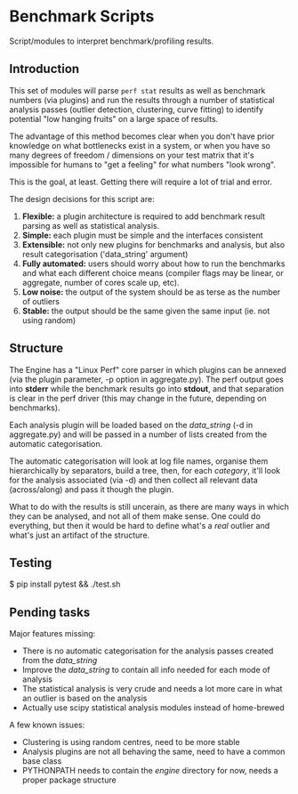 # Benchmark Scripts
Script/modules to interpret benchmark/profiling results.

## Introduction
This set of modules will parse `perf stat` results as well as benchmark numbers (via plugins) and run the results through a number of statistical analysis passes (outlier detection, clustering, curve fitting) to identify potential "low hanging fruits" on a large space of results.

The advantage of this method becomes clear when you don't have prior knowledge on what bottlenecks exist in a system, or when you have so many degrees of freedom / dimensions on your test matrix that it's impossible for humans to "get a feeling" for what numbers "look wrong".

This is the goal, at least. Getting there will require a lot of trial and error.

The design decisions for this script are:
1. **Flexible:** a plugin architecture is required to add benchmark result parsing as well as statistical analysis.
1. **Simple:** each plugin must be simple and the interfaces consistent
1. **Extensible:** not only new plugins for benchmarks and analysis, but also result categorisation ('data_string' argument)
1. **Fully automated:** users should worry about how to run the benchmarks and what each different choice means (compiler flags may be linear, or aggregate, number of cores scale up, etc).
1. **Low noise:** the output of the system should be as terse as the number of outliers
1. **Stable:** the output should be the same given the same input (ie. not using random)

## Structure
The Engine has a "Linux Perf" core parser in which plugins can be annexed (via the plugin parameter, -p option in aggregate.py). The perf output goes into **stderr** while the benchmark results go into **stdout**, and that separation is clear in the perf driver (this may change in the future, depending on benchmarks).

Each analysis plugin will be loaded based on the _data_string_ (-d in aggregate.py) and will be passed in a number of lists created from the automatic categorisation.

The automatic categorisation will look at log file names, organise them hierarchically by separators, build a tree, then, for each _category_, it'll look for the analysis associated (via -d) and then collect all relevant data (across/along) and pass it though the plugin.

What to do with the results is still uncerain, as there are many ways in which they can be analysed, and not all of them make sense. One could do everything, but then it would be hard to define what's a _real_ outlier and what's just an artifact of the structure.

## Testing
$ pip install pytest && ./test.sh

## Pending tasks
Major features missing:
* There is no automatic categorisation for the analysis passes created from the _data_string_
* Improve the _data_string_ to contain all info needed for each mode of analysis
* The statistical analysis is very crude and needs a lot more care in what an outlier is based on the analysis
* Actually use scipy statistical analysis modules instead of home-brewed

A few known issues:
* Clustering is using random centres, need to be more stable
* Analysis plugins are not all behaving the same, need to have a common base class
* PYTHONPATH needs to contain the _engine_ directory for now, needs a proper package structure
